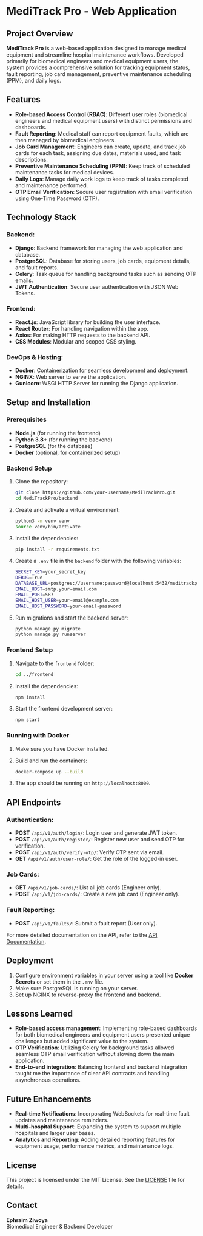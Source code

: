# MediTrack Pro - Web Application

## Project Overview

**MediTrack Pro** is a web-based application designed to manage medical equipment and streamline hospital maintenance workflows. Developed primarily for biomedical engineers and medical equipment users, the system provides a comprehensive solution for tracking equipment status, fault reporting, job card management, preventive maintenance scheduling (PPM), and daily logs.

## Features

- **Role-based Access Control (RBAC)**: Different user roles (biomedical engineers and medical equipment users) with distinct permissions and dashboards.
- **Fault Reporting**: Medical staff can report equipment faults, which are then managed by biomedical engineers.
- **Job Card Management**: Engineers can create, update, and track job cards for each task, assigning due dates, materials used, and task descriptions.
- **Preventive Maintenance Scheduling (PPM)**: Keep track of scheduled maintenance tasks for medical devices.
- **Daily Logs**: Manage daily work logs to keep track of tasks completed and maintenance performed.
- **OTP Email Verification**: Secure user registration with email verification using One-Time Password (OTP).

## Technology Stack

### Backend:
- **Django**: Backend framework for managing the web application and database.
- **PostgreSQL**: Database for storing users, job cards, equipment details, and fault reports.
- **Celery**: Task queue for handling background tasks such as sending OTP emails.
- **JWT Authentication**: Secure user authentication with JSON Web Tokens.

### Frontend:
- **React.js**: JavaScript library for building the user interface.
- **React Router**: For handling navigation within the app.
- **Axios**: For making HTTP requests to the backend API.
- **CSS Modules**: Modular and scoped CSS styling.

### DevOps & Hosting:
- **Docker**: Containerization for seamless development and deployment.
- **NGINX**: Web server to serve the application.
- **Gunicorn**: WSGI HTTP Server for running the Django application.

## Setup and Installation

### Prerequisites

- **Node.js** (for running the frontend)
- **Python 3.8+** (for running the backend)
- **PostgreSQL** (for the database)
- **Docker** (optional, for containerized setup)

### Backend Setup

1. Clone the repository:

    ```bash
    git clone https://github.com/your-username/MediTrackPro.git
    cd MediTrackPro/backend
    ```

2. Create and activate a virtual environment:

    ```bash
    python3 -m venv venv
    source venv/bin/activate
    ```

3. Install the dependencies:

    ```bash
    pip install -r requirements.txt
    ```

4. Create a `.env` file in the `backend` folder with the following variables:

    ```bash
    SECRET_KEY=your_secret_key
    DEBUG=True
    DATABASE_URL=postgres://username:password@localhost:5432/meditrackpro
    EMAIL_HOST=smtp.your-email.com
    EMAIL_PORT=587
    EMAIL_HOST_USER=your-email@example.com
    EMAIL_HOST_PASSWORD=your-email-password
    ```

5. Run migrations and start the backend server:

    ```bash
    python manage.py migrate
    python manage.py runserver
    ```

### Frontend Setup

1. Navigate to the `frontend` folder:

    ```bash
    cd ../frontend
    ```

2. Install the dependencies:

    ```bash
    npm install
    ```

3. Start the frontend development server:

    ```bash
    npm start
    ```

### Running with Docker

1. Make sure you have Docker installed.
2. Build and run the containers:

    ```bash
    docker-compose up --build
    ```

3. The app should be running on `http://localhost:8000`.

## API Endpoints

### Authentication:

- **POST** `/api/v1/auth/login/`: Login user and generate JWT token.
- **POST** `/api/v1/auth/register/`: Register new user and send OTP for verification.
- **POST** `/api/v1/auth/verify-otp/`: Verify OTP sent via email.
- **GET** `/api/v1/auth/user-role/`: Get the role of the logged-in user.

### Job Cards:

- **GET** `/api/v1/job-cards/`: List all job cards (Engineer only).
- **POST** `/api/v1/job-cards/`: Create a new job card (Engineer only).

### Fault Reporting:

- **POST** `/api/v1/faults/`: Submit a fault report (User only).

For more detailed documentation on the API, refer to the [API Documentation](./docs/api.md).

## Deployment

1. Configure environment variables in your server using a tool like **Docker Secrets** or set them in the `.env` file.
2. Make sure PostgreSQL is running on your server.
3. Set up NGINX to reverse-proxy the frontend and backend.

## Lessons Learned

- **Role-based access management**: Implementing role-based dashboards for both biomedical engineers and equipment users presented unique challenges but added significant value to the system.
- **OTP Verification**: Utilizing Celery for background tasks allowed seamless OTP email verification without slowing down the main application.
- **End-to-end integration**: Balancing frontend and backend integration taught me the importance of clear API contracts and handling asynchronous operations.

## Future Enhancements

- **Real-time Notifications**: Incorporating WebSockets for real-time fault updates and maintenance reminders.
- **Multi-hospital Support**: Expanding the system to support multiple hospitals and larger user bases.
- **Analytics and Reporting**: Adding detailed reporting features for equipment usage, performance metrics, and maintenance logs.

## License

This project is licensed under the MIT License. See the [LICENSE](./LICENSE) file for details.

## Contact

**Ephraim Ziwoya**  
Biomedical Engineer & Backend Developer  


